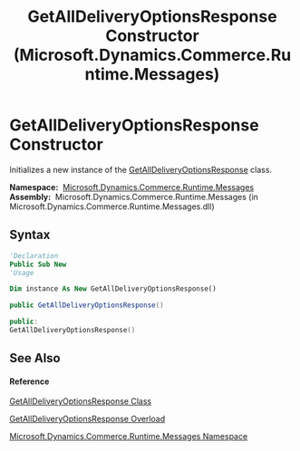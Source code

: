 ﻿---
title: GetAllDeliveryOptionsResponse Constructor  (Microsoft.Dynamics.Commerce.Runtime.Messages)
TOCTitle: GetAllDeliveryOptionsResponse Constructor
ms:assetid: M:Microsoft.Dynamics.Commerce.Runtime.Messages.GetAllDeliveryOptionsResponse.#ctor
ms:mtpsurl: https://technet.microsoft.com/en-us/library/microsoft.dynamics.commerce.runtime.messages.getalldeliveryoptionsresponse.getalldeliveryoptionsresponse(v=AX.60)
ms:contentKeyID: 62211280
ms.date: 05/18/2015
mtps_version: v=AX.60
dev_langs:
- vb
- csharp
- c++
---

# GetAllDeliveryOptionsResponse Constructor

Initializes a new instance of the [GetAllDeliveryOptionsResponse](getalldeliveryoptionsresponse-class-microsoft-dynamics-commerce-runtime-messages.md) class.

**Namespace:**  [Microsoft.Dynamics.Commerce.Runtime.Messages](microsoft-dynamics-commerce-runtime-messages-namespace.md)  
**Assembly:**  Microsoft.Dynamics.Commerce.Runtime.Messages (in Microsoft.Dynamics.Commerce.Runtime.Messages.dll)

## Syntax

``` vb
'Declaration
Public Sub New
'Usage

Dim instance As New GetAllDeliveryOptionsResponse()
```

``` csharp
public GetAllDeliveryOptionsResponse()
```

``` c++
public:
GetAllDeliveryOptionsResponse()
```

## See Also

#### Reference

[GetAllDeliveryOptionsResponse Class](getalldeliveryoptionsresponse-class-microsoft-dynamics-commerce-runtime-messages.md)

[GetAllDeliveryOptionsResponse Overload](getalldeliveryoptionsresponse-constructor-microsoft-dynamics-commerce-runtime-messages.md)

[Microsoft.Dynamics.Commerce.Runtime.Messages Namespace](microsoft-dynamics-commerce-runtime-messages-namespace.md)

